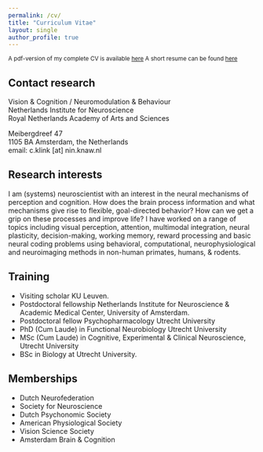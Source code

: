 ```yaml
---
permalink: /cv/
title: "Curriculum Vitae"
layout: single
author_profile: true
---
```


<small>
 A pdf-version of my complete CV is available <a href="/cv/Klink_CV.pdf">here</a>         
 A short resume can be found <a href="/cv/Klink_Resume.pdf">here</a>
</small>

## Contact research
Vision & Cognition / Neuromodulation & Behaviour     
Netherlands Institute for Neuroscience       
Royal Netherlands Academy of Arts and Sciences

Meibergdreef 47      
1105 BA Amsterdam, the Netherlands       
email: c.klink [at] nin.knaw.nl            

## Research interests    
I am (systems) neuroscientist with an interest in the neural mechanisms of perception and cognition. 
How does the brain process information and what mechanisms give rise to flexible, goal-directed behavior? 
How can we get a grip on these processes and improve life? I have worked on a range of topics including visual perception, 
attention, multimodal integration, neural plasticity, decision-making, working memory, reward processing and basic neural 
coding problems using behavioral, computational, neurophysiological and neuroimaging methods in non-human primates, humans, & rodents. 

## Training
<ul>
 <li>Visiting scholar KU Leuven.</li>
 <li>Postdoctoral fellowship Netherlands Institute for Neuroscience & Academic Medical Center, University of Amsterdam.</li>
 <li>Postdoctoral fellow Psychopharmacology Utrecht University</li>
 <li>PhD (Cum Laude) in Functional Neurobiology Utrecht University</li>
 <li>MSc (Cum Laude) in Cognitive, Experimental & Clinical Neuroscience, Utrecht University</li>
 <li>BSc in Biology at Utrecht University.</li>
</ul>

## Memberships
<ul>
 <li>Dutch Neurofederation</li>
 <li>Society for Neuroscience</li>
 <li>Dutch Psychonomic Society</li>
 <li>American Physiological Society</li>
 <li>Vision Science Society</li>
 <li>Amsterdam Brain & Cognition</li>
</ul>
 
